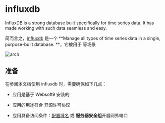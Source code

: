 # influxdb

InfluxDB is a strong database built specifically for time series data. It has made working with such data seamless and easy.

简而言之，[influxdb](https://www.influxdata.com/) 是一个 **Manage all types of time series data in a single, purpose-built database. **，它被用于   等场景


![arch](https://libs.websoft9.com/Websoft9/DocsPicture/zh/influxdb/influxdb-gui-websoft9.svg)


## 准备

在参阅本文档使用 influxdb 时，需要确保如下几点：

- 应用是基于 Websoft9 安装的

- 应用的用途符合 [](https://some_license_url) 开源许可协议

- 应用具备访问条件：[配置域名](./guide/appsetdomain) 或 **服务器安全组**开启网外端口